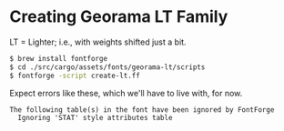 # Creating Georama LT Family

LT = Lighter; i.e., with weights shifted just a bit.

```bash
$ brew install fontforge
$ cd ./src/cargo/assets/fonts/georama-lt/scripts
$ fontforge -script create-lt.ff
```

Expect errors like these, which we'll have to live with, for now.

```txt
The following table(s) in the font have been ignored by FontForge
  Ignoring 'STAT' style attributes table
```
